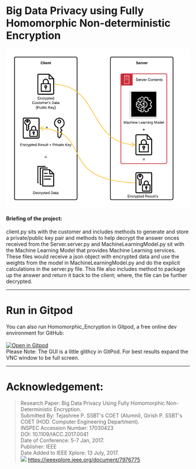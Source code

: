 # Big Data Privacy using Fully Homomorphic Non-deterministic Encryption

<img src="https://github.com/Mayur-Debu/Homomorphic_Encryption/blob/main/System%20Architecture.png" align="center"  />

#### Briefing of the project:
client.py sits with the customer and includes methods to generate and store a private/public key pair and methods to help decrypt the answer onces received from the Server.server.py and MachineLearningModel.py sit with the Machine Learning Model that provides Machine Learning services. These files would receive a json object with encrypted data and use the weights from the model in MachineLearningModel.py and do the explicit calculations in the server.py file. This file also includes method to package up the answer and return it back to the client; where, the file can be further decrypted.

*****
# Run in Gitpod
You can also run Homomorphic_Encryption in Gitpod, a free online dev environment for GitHub:<br><br>
[![Open in Gitpod](https://gitpod.io/button/open-in-gitpod.svg)](https://b6fc9e42-a51c-4db6-a338-e2d852c9e8e2.ws-us03.gitpod.io/#/workspace/Homomorphic_Encryption)
<br>Please Note: The GUI is a little glithcy in GitPod. For best results expand the VNC window to be full screen.

*****
# Acknowledgement:
>Research Paper: Big Data Privacy Using Fully Homomorphic Non-Deterministic Encryption.<br>
>Submitted By: Tejashree P. SSBT's COET (Alumni), Girish P. SSBT's COET (HOD. Computer Engineering Department).<br>
>INSPEC Accession Number: 17030423<br>
>DOI: 10.1109/IACC.2017.0041<br>
>Date of Conference: 5-7 Jan, 2017.<br>
>Publisher: IEEE<br>
>Date Added to IEEE Xplore: 13 July, 2017.<br>
><img src="https://media3.giphy.com/media/VGiAk8CLVqlFF4N2Mi/giphy.gif" width=30/>  https://ieeexplore.ieee.org/document/7976775

